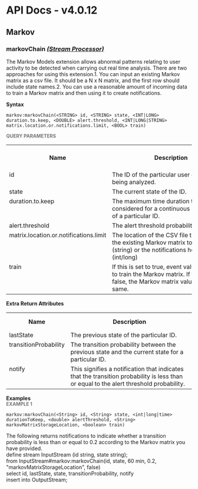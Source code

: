 # API Docs - v4.0.12

## Markov

### markovChain *<a target="_blank" href="https://wso2.github.io/siddhi/documentation/siddhi-4.0/#stream-processor">(Stream Processor)</a>*

<p style="word-wrap: break-word">The Markov Models extension allows abnormal patterns relating to user activity to be detected when carrying out real time analysis. There are two approaches for using this extension.1. You can input an existing Markov matrix as a csv file. It should be a N x N matrix,    and the first row should include state names.2. You can use a reasonable amount of incoming data to train a Markov matrix and then using it to   create notifications.</p>

<span id="syntax" class="md-typeset" style="display: block; font-weight: bold;">Syntax</span>
```
markov:markovChain(<STRING> id, <STRING> state, <INT|LONG> duration.to.keep, <DOUBLE> alert.threshold, <INT|LONG|STRING> matrix.location.or.notifications.limit, <BOOL> train)
```

<span id="query-parameters" class="md-typeset" style="display: block; color: rgba(0, 0, 0, 0.54); font-size: 12.8px; font-weight: bold;">QUERY PARAMETERS</span>
<table>
    <tr>
        <th>Name</th>
        <th style="min-width: 20em">Description</th>
        <th>Default Value</th>
        <th>Possible Data Types</th>
        <th>Optional</th>
        <th>Dynamic</th>
    </tr>
    <tr>
        <td style="vertical-align: top">id</td>
        <td style="vertical-align: top; word-wrap: break-word">The ID of the particular user or object being analyzed.</td>
        <td style="vertical-align: top"></td>
        <td style="vertical-align: top">STRING</td>
        <td style="vertical-align: top">No</td>
        <td style="vertical-align: top">No</td>
    </tr>
    <tr>
        <td style="vertical-align: top">state</td>
        <td style="vertical-align: top; word-wrap: break-word">The current state of the ID.</td>
        <td style="vertical-align: top"></td>
        <td style="vertical-align: top">STRING</td>
        <td style="vertical-align: top">No</td>
        <td style="vertical-align: top">No</td>
    </tr>
    <tr>
        <td style="vertical-align: top">duration.to.keep</td>
        <td style="vertical-align: top; word-wrap: break-word">The maximum time duration to be considered for a continuous state change of a particular ID.</td>
        <td style="vertical-align: top"></td>
        <td style="vertical-align: top">INT<br>LONG</td>
        <td style="vertical-align: top">No</td>
        <td style="vertical-align: top">No</td>
    </tr>
    <tr>
        <td style="vertical-align: top">alert.threshold</td>
        <td style="vertical-align: top; word-wrap: break-word">The alert threshold probability.</td>
        <td style="vertical-align: top"></td>
        <td style="vertical-align: top">DOUBLE</td>
        <td style="vertical-align: top">No</td>
        <td style="vertical-align: top">No</td>
    </tr>
    <tr>
        <td style="vertical-align: top">matrix.location.or.notifications.limit</td>
        <td style="vertical-align: top; word-wrap: break-word">The location of the CSV file that contains the existing Markov matrix to be used (string) or the notifications hold limit (int/long)</td>
        <td style="vertical-align: top"></td>
        <td style="vertical-align: top">INT<br>LONG<br>STRING</td>
        <td style="vertical-align: top">No</td>
        <td style="vertical-align: top">No</td>
    </tr>
    <tr>
        <td style="vertical-align: top">train</td>
        <td style="vertical-align: top; word-wrap: break-word">If this is set to true, event values are used to train the Markov matrix. If this is set to false, the Markov matrix values remain the same.</td>
        <td style="vertical-align: top">true</td>
        <td style="vertical-align: top">BOOL</td>
        <td style="vertical-align: top">Yes</td>
        <td style="vertical-align: top">No</td>
    </tr>
</table>
<span id="extra-return-attributes" class="md-typeset" style="display: block; font-weight: bold;">Extra Return Attributes</span>
<table>
    <tr>
        <th>Name</th>
        <th style="min-width: 20em">Description</th>
        <th>Possible Types</th>
    </tr>
    <tr>
        <td style="vertical-align: top">lastState</td>
        <td style="vertical-align: top; word-wrap: break-word">The previous state of the particular ID.</td>
        <td style="vertical-align: top">STRING</td>
    </tr>
    <tr>
        <td style="vertical-align: top">transitionProbability</td>
        <td style="vertical-align: top; word-wrap: break-word">The transition probability between the previous state and the current state for a particular ID.</td>
        <td style="vertical-align: top">DOUBLE</td>
    </tr>
    <tr>
        <td style="vertical-align: top">notify</td>
        <td style="vertical-align: top; word-wrap: break-word">This signifies a notification that indicates that the transition probability is less than or equal to the alert threshold probability.</td>
        <td style="vertical-align: top">BOOL</td>
    </tr>
</table>

<span id="examples" class="md-typeset" style="display: block; font-weight: bold;">Examples</span>
<span id="example-1" class="md-typeset" style="display: block; color: rgba(0, 0, 0, 0.54); font-size: 12.8px; font-weight: bold;">EXAMPLE 1</span>
```
markov:markovChain(<String> id, <String> state, <int|long|time> durationToKeep, <double> alertThreshold, <String> markovMatrixStorageLocation, <boolean> train)
```
<p style="word-wrap: break-word">The following returns notifications to indicate whether a transition probability is less than or equal to 0.2 according to the Markov matrix you have provided. <br>define stream InputStream (id string, state string);<br>from InputStream#markov:markovChain(id, state, 60 min, 0.2, "markovMatrixStorageLocation", false)<br>select id, lastState, state, transitionProbability, notify<br>insert into OutputStream;</p>

